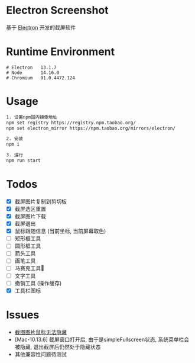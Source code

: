 # Electron Screenshot

基于 [Electron](https://www.electronjs.org/) 开发的截屏软件

# Runtime Environment

```
# Electron   13.1.7
# Node       14.16.0
# Chromium   91.0.4472.124
```

# Usage

```bash
1. 设置npm国内镜像地址
npm set registry https://registry.npm.taobao.org/
npm set electron_mirror https://npm.taobao.org/mirrors/electron/

2. 安装
npm i

3. 运行
npm run start
```

# Todos

- [x] 截屏图片复制到剪切板
- [x] 截屏选区重置
- [x] 截屏图片下载
- [x] 截屏退出
- [x] 鼠标跟随信息 (当前坐标, 当前屏幕取色) 
- [ ] 矩形框工具
- [ ] 圆形框工具
- [ ] 箭头工具
- [ ] 画笔工具
- [ ] 马赛克工具🤔
- [ ] 文字工具
- [ ] 撤销工具 (操作缓存)
- [x] 工具栏图标

# Issues

- [截图图片鼠标无法隐藏](https://github.com/electron/electron/issues/7584)
- [Mac-10.13.6] 截屏窗口打开后, 由于是simpleFullscreen状态, 系统菜单栏会被隐藏, 退出截屏后仍然处于隐藏状态
- 其他兼容性问题待测试